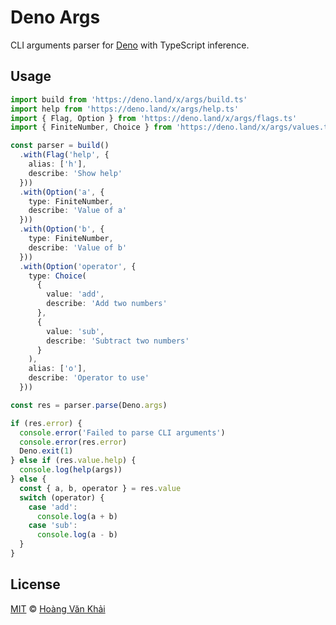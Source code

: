 # Deno Args

CLI arguments parser for [Deno](https://deno.land) with TypeScript inference.

## Usage

```typescript
import build from 'https://deno.land/x/args/build.ts'
import help from 'https://deno.land/x/args/help.ts'
import { Flag, Option } from 'https://deno.land/x/args/flags.ts'
import { FiniteNumber, Choice } from 'https://deno.land/x/args/values.ts'

const parser = build()
  .with(Flag('help', {
    alias: ['h'],
    describe: 'Show help'
  }))
  .with(Option('a', {
    type: FiniteNumber,
    describe: 'Value of a'
  }))
  .with(Option('b', {
    type: FiniteNumber,
    describe: 'Value of b'
  }))
  .with(Option('operator', {
    type: Choice(
      {
        value: 'add',
        describe: 'Add two numbers'
      },
      {
        value: 'sub',
        describe: 'Subtract two numbers'
      }
    ),
    alias: ['o'],
    describe: 'Operator to use'
  }))

const res = parser.parse(Deno.args)

if (res.error) {
  console.error('Failed to parse CLI arguments')
  console.error(res.error)
  Deno.exit(1)
} else if (res.value.help) {
  console.log(help(args))
} else {
  const { a, b, operator } = res.value
  switch (operator) {
    case 'add':
      console.log(a + b)
    case 'sub':
      console.log(a - b)
  }
}
```

## License

[MIT](https://git.io/JvK1f) © [Hoàng Văn Khải](https://github.com/KSXGitHub)
